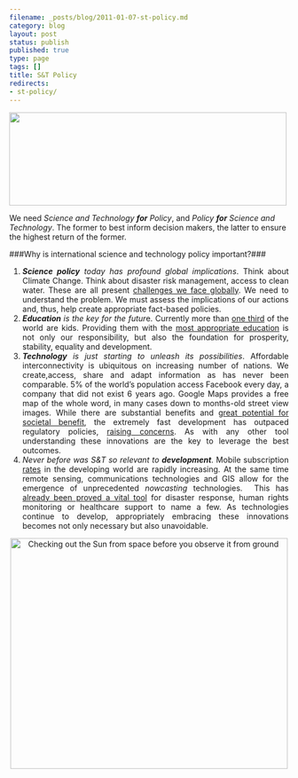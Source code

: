 ```yaml
--- 
filename: _posts/blog/2011-01-07-st-policy.md
category: blog
layout: post
status: publish
published: true
type: page
tags: []
title: S&T Policy
redirects:
- st-policy/
---
```

<img class="aligncenter size-full wp-image-1206" title="Bildschirmfoto 2010-12-23 um 02.32.03" src="https://nasonurb.files.wordpress.com/2010/12/bildschirmfoto-2010-12-23-um-02-32-03.png" alt="" width="500" height="168" />

We need *Science and Technology **for**
Policy*, and *Policy **for** Science and Technology*. The former to
best inform decision makers, the latter to ensure the highest return of
the former.


###Why is international science and technology policy important?###

<ol>
	<li style="text-align:justify;"><em><strong>Science policy</strong> today has profound global implications</em>. Think about Climate Change. Think about disaster risk management, access to clean water. These are all present <a href="https://www.whitehouse.gov/administration/eop/ostp/sciencediplomacy">challenges we face globally</a>. We need to understand the problem. We must assess the implications of our actions and, thus, help create appropriate fact-based policies.</li>
	<li style="text-align:justify;"><em><strong>Education</strong> is the key for the futur</em>e. Currently more than <a href="https://www.wolframalpha.com/input/?i=world+kids">one third</a> of the world are kids. Providing them with the <a href="https://www.ted.com/talks/ken_robinson_changing_education_paradigms.html">most appropriate education</a> is not only our responsibility, but also the foundation for prosperity, stability, equality and development.</li>
	<li style="text-align:justify;"><em><strong>Technology</strong> is just starting to unleash its possibilities</em>. Affordable interconnectivity is ubiquitous on increasing number of nations. We create,access, share and adapt information as has never been comparable. 5% of the world’s population access Facebook every day, a company that did not exist 6 years ago. Google Maps provides a free map of the whole word, in many cases down to months-old street view images. While there are substantial benefits and <a href="/2010/11/29/user-generated-content-overview-of-policy-needs/">great potential for societal benefit</a>, the extremely fast development has outpaced regulatory policies, <a href="/2010/11/29/user-generated-content-overview-of-policy-needs/">raising concerns</a>. As with any other tool understanding these innovations are the key to leverage the best outcomes.</li>
	<li style="text-align:justify;"><em>Never before was S&amp;T so relevant to <strong>development</strong></em>. Mobile subscription <a href="https://ict4dblog.wordpress.com/2010/09/16/global-ict-statistics-on-internet-usage-mobile-broadband-1998-2009/">rates</a> in the developing world are rapidly increasing. At the same time remote sensing, communications technologies and GIS allow for the emergence of unprecedented <em>nowcasting</em> technologies.  This has <a href="/2010/10/28/crowdsourcing-development/">already been proved a vital tool</a> for disaster response, human rights monitoring or healthcare support to name a few. As technologies continue to develop, appropriately embracing these innovations becomes not only necessary but also unavoidable.</li>
</ol>


<p style="text-align:center;"><a title="Checking out the Sun from space before you observe it from ground by brunosan, on Flickr" href="https://www.flickr.com/photos/nasonurb/4797991055/"><img class="aligncenter" src="https://farm5.static.flickr.com/4138/4797991055_9d95f7b324.jpg" alt="Checking out the Sun from space before you observe it from ground" width="500" height="416" /></a></p>

